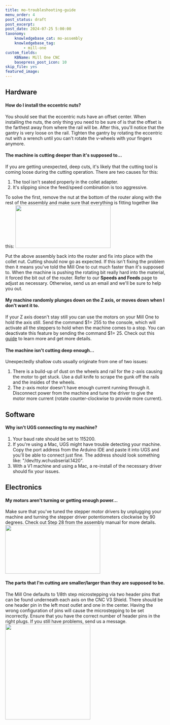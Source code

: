 ```yaml
---
title: mo-troubleshooting-guide
menu_order: 4
post_status: draft
post_excerpt: 
post_date: 2024-07-25 5:00:00
taxonomy:
    knowledgebase_cat: mo-assembly
    knowledgebase_tag:
        - mill-one
custom_fields:
    KBName: Mill One CNC
    basepress_post_icon: 10
skip_file: yes
featured_image: 
---
```

<h2><strong>Hardware</strong></h2>
<h4><span class="dslc-accordion-title">How do I install the eccentric nuts? </span></h4>
You should see that the eccentric nuts have an offset center. When installing the nuts, the only thing you need to be sure of is that the offset is the farthest away from where the rail will be. After this, you'll notice that the gantry is very loose on the rail. Tighten the gantry by rotating the eccentric nut with a wrench until you can't rotate the v-wheels with your fingers anymore.
<h4><span class="dslc-accordion-title">The machine is cutting deeper than it's supposed to... </span></h4>
<div class="dslc-accordion-content">
<div class="dslca-editable-content">

If you are getting unexpected, deep cuts, it's likely that the cutting tool is coming loose during the cutting operation. There are two causes for this:
<ol>
 	<li>The tool isn't seated properly in the collet adapter.</li>
 	<li>It's slipping since the feed/speed combination is too aggressive.</li>
</ol>
To solve the first, remove the nut at the bottom of the router along with the rest of the assembly and make sure that everything is fitting together like this:

<img class="nar aligncenter wp-image-646 size-medium" src="https://resources.sienci.com/wp-content/uploads/2021/05/Assembled-end-300x134.png" alt="" width="300" height="134" />

Put the above assembly back into the router and fix into place with the collet nut. Cutting should now go as expected. If this isn't fixing the problem then it means you've told the Mill One to cut much faster than it's supposed to. When the machine is pushing the rotating bit really hard into the material, it forced the bit out of the router. Refer to our <strong>Speeds and Feeds</strong> page to adjust as necessary. Otherwise, send us an email and we'll be sure to help you out.
<h4><span class="dslc-accordion-title">My machine randomly plunges down on the Z axis, or moves down when I don't want it to. </span></h4>
If your Z axis doesn't stay still you can use the motors on your Mill One to hold the axis still. Send the command $1= 255 to the console, which will activate all the steppers to hold when the machine comes to a stop. You can deactivate this feature by sending the command $1= 25. Check out this <a href="https://sienci.com/2018/03/30/my-z-axis-keeps-dropping-a-simple-guide-on-using-1-255/">guide</a> to learn more and get more details.
<h4><span class="dslc-accordion-title">The machine isn't cutting deep enough...</span></h4>
<div class="dslc-accordion-content">
<div class="dslca-editable-content">

Unexpectedly shallow cuts usually originate from one of two issues:
<ol>
 	<li>There is a build-up of dust on the wheels and rail for the z-axis causing the motor to get stuck. Use a dull knife to scrape the gunk off the rails and the insides of the wheels.</li>
 	<li>The z-axis motor doesn't have enough current running through it. Disconnect power from the machine and tune the driver to give the motor more current (rotate counter-clockwise to provide more current).</li>
</ol>
<h2><strong>Software</strong></h2>
<h4><span class="dslc-accordion-title">Why isn't UGS connecting to my machine?</span></h4>
<div class="dslc-accordion-content">
<div class="dslca-editable-content">
<ol>
 	<li>Your baud rate should be set to 115200.</li>
 	<li>If you're using a Mac, UGS might have trouble detecting your machine. Copy the port address from the Arduino IDE and paste it into UGS and you'll be able to connect just fine. The address should look something like: "/dev/tty.wchusbserial.1420".</li>
 	<li>With a V1 machine and using a Mac, a re-install of the necessary driver should fix your issues.</li>
</ol>
</div>
<h2><strong>Electronics</strong></h2>
<h4><span class="dslc-accordion-title">My motors aren't turning or getting enough power... </span></h4>
Make sure that you've tuned the stepper motor drivers by unplugging your machine and turning the stepper driver potentiometers clockwise by 90 degrees. Check out Step 28 from the assembly manual for more details.

<img class="nar aligncenter wp-image-645" src="https://resources.sienci.com/wp-content/uploads/2021/05/turn-stepper.jpg" alt="" width="299" height="153" />
<h4><span class="dslc-accordion-title">The parts that I'm cutting are smaller/larger than they are supposed to be.</span></h4>
The Mill One defaults to 1/8th step microstepping via two header pins that can be found underneath each axis on the CNC V3 Shield. There should be one header pin in the left most outlet and one in the center. Having the wrong configuration of pins will cause the microstepping to be set incorrectly. Ensure that you have the correct number of header pins in the right plugs. If you still have problems, send us a message.

<img class="nar alignnone wp-image-667 size-medium" src="https://resources.sienci.com/wp-content/uploads/2021/05/Pins-on-CNC-shield_crop-268x300.png" alt="" width="268" height="300" />

</div>
</div>
</div>
</div>
</div>